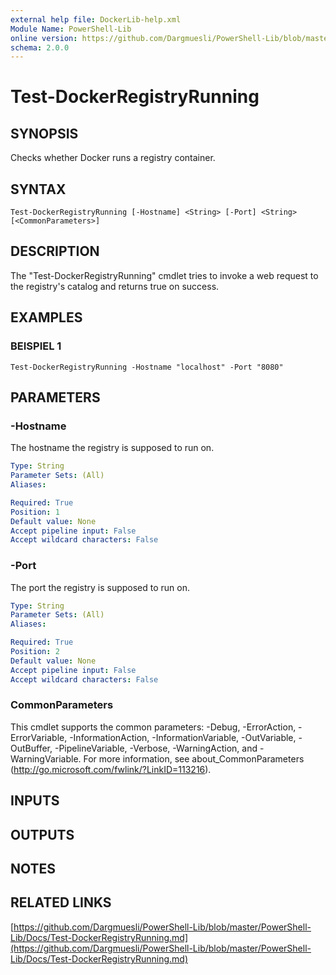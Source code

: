 ```yaml
---
external help file: DockerLib-help.xml
Module Name: PowerShell-Lib
online version: https://github.com/Dargmuesli/PowerShell-Lib/blob/master/PowerShell-Lib/Docs/Test-DockerRegistryRunning.md
schema: 2.0.0
---
```


# Test-DockerRegistryRunning

## SYNOPSIS
Checks whether Docker runs a registry container.

## SYNTAX

```
Test-DockerRegistryRunning [-Hostname] <String> [-Port] <String> [<CommonParameters>]
```

## DESCRIPTION
The "Test-DockerRegistryRunning" cmdlet tries to invoke a web request to the registry's catalog and returns true on success.

## EXAMPLES

### BEISPIEL 1
```
Test-DockerRegistryRunning -Hostname "localhost" -Port "8080"
```

## PARAMETERS

### -Hostname
The hostname the registry is supposed to run on.

```yaml
Type: String
Parameter Sets: (All)
Aliases:

Required: True
Position: 1
Default value: None
Accept pipeline input: False
Accept wildcard characters: False
```

### -Port
The port the registry is supposed to run on.

```yaml
Type: String
Parameter Sets: (All)
Aliases:

Required: True
Position: 2
Default value: None
Accept pipeline input: False
Accept wildcard characters: False
```

### CommonParameters
This cmdlet supports the common parameters: -Debug, -ErrorAction, -ErrorVariable, -InformationAction, -InformationVariable, -OutVariable, -OutBuffer, -PipelineVariable, -Verbose, -WarningAction, and -WarningVariable.
For more information, see about_CommonParameters (http://go.microsoft.com/fwlink/?LinkID=113216).

## INPUTS

## OUTPUTS

## NOTES

## RELATED LINKS

[https://github.com/Dargmuesli/PowerShell-Lib/blob/master/PowerShell-Lib/Docs/Test-DockerRegistryRunning.md](https://github.com/Dargmuesli/PowerShell-Lib/blob/master/PowerShell-Lib/Docs/Test-DockerRegistryRunning.md)

